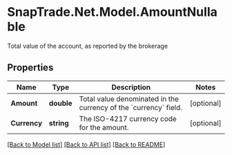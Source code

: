 # SnapTrade.Net.Model.AmountNullable
Total value of the account, as reported by the brokerage

## Properties

Name | Type | Description | Notes
------------ | ------------- | ------------- | -------------
**Amount** | **double** | Total value denominated in the currency of the &#x60;currency&#x60; field. | [optional] 
**Currency** | **string** | The ISO-4217 currency code for the amount. | [optional] 

[[Back to Model list]](../README.md#documentation-for-models) [[Back to API list]](../README.md#documentation-for-api-endpoints) [[Back to README]](../README.md)

